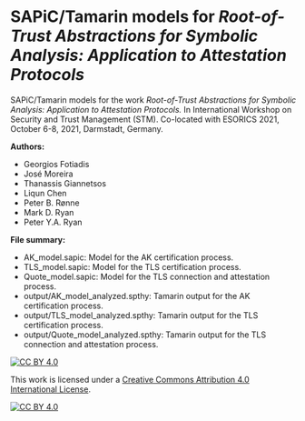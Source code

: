 # SAPiC/Tamarin models for *Root-of-Trust Abstractions for Symbolic Analysis: Application to Attestation Protocols*

SAPiC/Tamarin models for the work *Root-of-Trust Abstractions for Symbolic Analysis: Application to Attestation Protocols.* In International Workshop on Security and Trust Management (STM). Co-located with ESORICS 2021, October 6-8, 2021, Darmstadt, Germany.

**Authors:**
- Georgios Fotiadis
- José Moreira
- Thanassis Giannetsos
- Liqun Chen
- Peter B. Rønne
- Mark D. Ryan
- Peter Y.A. Ryan

**File summary:**
 - AK_model.sapic: Model for the AK certification process.
 - TLS_model.sapic: Model for the TLS certification process.
 - Quote_model.sapic: Model for the TLS connection and attestation process.
 - output/AK_model_analyzed.spthy: Tamarin output for the AK certification process.
 - output/TLS_model_analyzed.spthy: Tamarin output for the TLS certification process.
 - output/Quote_model_analyzed.spthy: Tamarin output for the TLS connection and attestation process.

[![CC BY 4.0][cc-by-shield]][cc-by]

This work is licensed under a
[Creative Commons Attribution 4.0 International License][cc-by].

[![CC BY 4.0][cc-by-image]][cc-by]

[cc-by]: http://creativecommons.org/licenses/by/4.0/
[cc-by-image]: https://i.creativecommons.org/l/by/4.0/88x31.png
[cc-by-shield]: https://img.shields.io/badge/License-CC%20BY%204.0-lightgrey.svg
